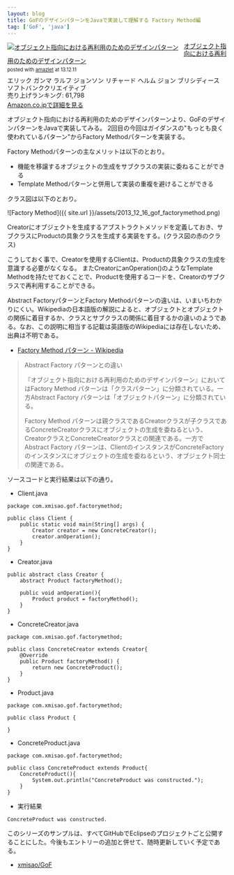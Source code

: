 ```yaml
---
layout: blog
title: GoFのデザインパターンをJavaで実装して理解する Factory Method編
tag: ['GoF', 'java']
---
```




<div class="amazlet-box" style="margin-bottom:0px;"><div class="amazlet-image" style="float:left;margin:0px 12px 1px 0px;"><a href="http://www.amazon.co.jp/exec/obidos/ASIN/4797311126/xmisao-22/ref=nosim/" name="amazletlink" target="_blank"><img src="http://ecx.images-amazon.com/images/I/418CWTjHAFL._SL160_.jpg" alt="オブジェクト指向における再利用のためのデザインパターン" style="border: none;" /></a></div><div class="amazlet-info" style="line-height:120%; margin-bottom: 10px"><div class="amazlet-name" style="margin-bottom:10px;line-height:120%"><a href="http://www.amazon.co.jp/exec/obidos/ASIN/4797311126/xmisao-22/ref=nosim/" name="amazletlink" target="_blank">オブジェクト指向における再利用のためのデザインパターン</a><div class="amazlet-powered-date" style="font-size:80%;margin-top:5px;line-height:120%">posted with <a href="http://www.amazlet.com/" title="amazlet" target="_blank">amazlet</a> at 13.12.11</div></div><div class="amazlet-detail">エリック ガンマ ラルフ ジョンソン リチャード ヘルム ジョン ブリシディース <br />ソフトバンククリエイティブ <br />売り上げランキング: 61,798<br /></div><div class="amazlet-sub-info" style="float: left;"><div class="amazlet-link" style="margin-top: 5px"><a href="http://www.amazon.co.jp/exec/obidos/ASIN/4797311126/xmisao-22/ref=nosim/" name="amazletlink" target="_blank">Amazon.co.jpで詳細を見る</a></div></div></div><div class="amazlet-footer" style="clear: left"></div></div>

オブジェクト指向における再利用のためのデザインパターンより、GoFのデザインパターンをJavaで実装してみる。
2回目の今回はガイダンスの"もっとも良く使われているパターン"からFactory Methodパターンを実装する。

Factory Methodパターンの主なメリットは以下のとおり。

- 機能を移譲するオブジェクトの生成をサブクラスの実装に委ねることができる
- Template Methodパターンと併用して実装の重複を避けることができる

クラス図は以下のとおり。

![Factory Method]({{ site.url }}/assets/2013_12_16_gof_factorymethod.png)

Creatorにオブジェクトを生成するアブストラクトメソッドを定義しておき、サブクラスにProductの具象クラスを生成する実装をする。(クラス図の赤のクラス)

こうしておく事で、Creatorを使用するClientは、Productの具象クラスの生成を意識する必要がなくなる。
またCreatorにanOperation()のようなTemplate Methodを持たせておくことで、Productを使用するコードを、Creatorのサブクラスで再利用することができる。

Abstract FactoryパターンとFactory Methodパターンの違いは、いまいちわかりにくい。Wikipediaの日本語版の解説によると、オブジェクトとオブジェクトの関係に着目するか、クラスとサブクラスの関係に着目するかの違いのようである。なお、この説明に相当する記載は英語版のWikipediaには存在しないため、出典は不明である。

- [Factory Method パターン - Wikipedia](http://ja.wikipedia.org/wiki/Factory_Method_%E3%83%91%E3%82%BF%E3%83%BC%E3%83%B3)

>Abstract Factory パターンとの違い
>
>『オブジェクト指向における再利用のためのデザインパターン』においてはFactory Method パターンは「クラスパターン」に分類されている。一方Abstract Factory パターンは「オブジェクトパターン」に分類されている。
>
>Factory Method パターンは親クラスであるCreatorクラスが子クラスであるConcreteCreatorクラスにオブジェクトの生成を委ねるという、CreatorクラスとConcreteCreatorクラスとの関連である。一方でAbstract Factory パターンは、ClientのインスタンスがConcreteFactoryのインスタンスにオブジェクトの生成を委ねるという、オブジェクト同士の関連である。

ソースコードと実行結果は以下の通り。

- Client.java

~~~~
package com.xmisao.gof.factorymethod;

public class Client {
	public static void main(String[] args) {
		Creator creator = new ConcreteCreator();
		creator.anOperation();
	}
}
~~~~

- Creator.java

~~~~
public abstract class Creator {
	abstract Product factoryMethod();
	
	public void anOperation(){
		Product product = factoryMethod();
	}
}
~~~~

- ConcreteCreator.java

~~~~
package com.xmisao.gof.factorymethod;

public class ConcreteCreator extends Creator{
	@Override
	public Product factoryMethod() {
		return new ConcreteProduct();
	}
}
~~~~

- Product.java

~~~~
package com.xmisao.gof.factorymethod;

public class Product {

}
~~~~

- ConcreteProduct.java

~~~~
package com.xmisao.gof.factorymethod;

public class ConcreteProduct extends Product{
	ConcreteProduct(){
		System.out.println("ConcreteProduct was constructed.");
	}
}
~~~~

- 実行結果

~~~~
ConcreteProduct was constructed.
~~~~

このシリーズのサンプルは、すべてGitHubでEclipseのプロジェクトごと公開することにした。今後もエントリーの追加と併せて、随時更新していく予定である。

- [xmisao/GoF](https://github.com/xmisao/GoF)
